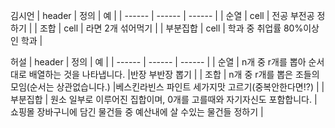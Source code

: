 김시언
| header | 정의 | 예 |
| ------ | ------ | ------ |
| 순열 | cell | 전공 부전공 정하기 |
| 조합 | cell | 라면 2개 섞어먹기 |
| 부분집합 | cell | 학과 중 취업률 80%이상인 학과 |

허설
| header | 정의 | 예 |
| ------ | ------ | ------ |
| 순열 | n개 중 r개를 뽑아 순서대로 배열하는 것을 나타냅니다. |반장 부반장 뽑기 |
| 조합 | n개 중 r개를 뽑은 조들의 모임(순서는 상관없습니다.)  |베스킨라빈스 파인트 세가지맛 고르기(중복안한다면!?) |
| 부분집합 | 원소 일부로 이루어진 집합이며, 0개를 고를때와 자기자신도 포함합니다. | 쇼핑몰 장바구니에 담긴 물건들 중 예산내에 살 수있는 물건들 정하기 |
